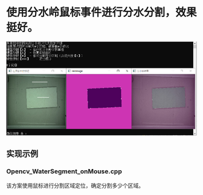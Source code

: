 # 使用分水岭鼠标事件进行分水分割，效果挺好。 
![image](https://github.com/DJdongbudong/CPP_Opencv/blob/master/Segment/WaterSeg/%E5%88%86%E6%B0%B4%E5%B2%AD%E6%95%88%E6%9E%9C.jpg)
## 实现示例
### Opencv_WaterSegment_onMouse.cpp
  该方案使用鼠标进行分割区域定位，确定分割多少个区域。
### 
